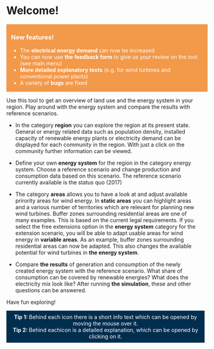 # Welcome!

<div style="background-color: #F2994A; color: #fff; width: 100%; padding: 0.05rem 0.75rem 0.05rem 0.75rem; vertical-align: middle; margin-bottom: 0.75rem;">
  <h3>New features!</h3>
  <ul>
    <!--<li>In den Ergebnis-Ebenen können die <strong>Ergebnisse nun gemeindescharf</strong> eingesehen werden und <strong>Änderungen ggü. dem Status quo</strong> werden angezeigt</li>-->
    <li>The <strong>electrical energy demand</strong> can now be increased</li>
    <!--<li>Die <strong>Potenziale für Photovoltaik-Freiflächenanlagen</strong> wurden überarbeitet</li>-->
    <li>You can now use <strong>the feedback form</strong> to give us your review on the tool (see main menu)</li>
    <li><strong>More detailed explanatory texts</strong> (e.g. for wind turbines and conventional power plants)</li>
    <li>A variety of <strong>bugs</strong> are fixed</li>
  </ul>
</div>

Use this tool to get an overview of land use and the energy system in your region. Play around with the energy system and compare the results with reference scenarios.

- In the category **region** you can explore the region at its present state. General or energy related data such as population density, installed capacity of renewable energy plants or electricity demand can be displayed for each community in the region. With just a click on the community further information can be viewed.

- Define your own **energy system** for the region in the category energy system. Choose a reference scenario and change production and consumption data based on this scenario. The reference scenario currently available is the status quo (2017)

- The category **areas** allows you to have a look at and adjust available prirority areas for wind energy. In **static areas** you can highlight areas and a various number of territories which are relevant for planning new wind turbines. Buffer zones surrounding residential areas are one of many examples. This is based on the current legal requirements. If you select the free extensions option in the **energy system** category for the extension scenario, you will be able to adapt usable areas for wind energy in **variable areas**. As an example, buffer zones surrounding residential areas can now be adapted. This also changes the available potential for wind turbines in **the energy system**.

- Compare **the results** of generation and consumption of the newly created energy system with the reference scenario. What share of consumption can be covered by renewable energies? What does the electricity mix look like? After running **the simulation**, these and other questions can be answered.

Have fun exploring!

<div style="background-color: #002E4F; color: #fff; width: 100%; padding: 0.5rem; vertical-align: middle; text-align: center;">
  <p style="margin: 0;"><strong>Tip 1: </strong>Behind each<i class ="icon ion-information-circled icon--small"></i> icon there is a short info text which can be opened by moving the mouse over it.</p>
  <p style="margin: 0;"><strong>Tip 2: </strong>Behind each<i class ="icon ion-help-circled icon--small" style="color: #F2994A;"></i>icon is a detailed explanation, which can be opened by clicking on it.</p>
</div>

